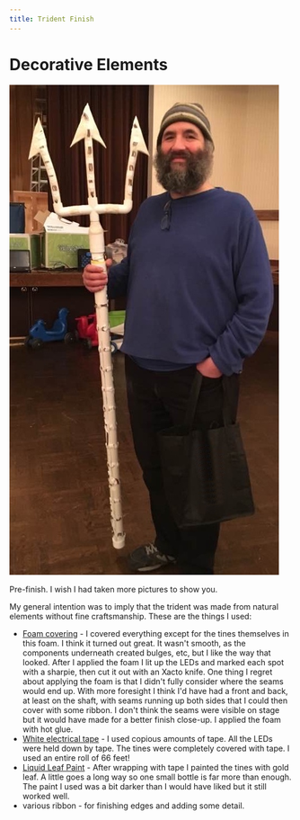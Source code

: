 ```yaml
---
title: Trident Finish
---
```


# Decorative Elements
<div class="image-holder pre-finish">
  <a href="assets/pre_foam.jpg">
    <img src="assets/pre_foam.jpg">
  </a>
  <p>Pre-finish.  I wish I had taken more pictures to show you.</p>
</div>

My general intention was to imply that the trident was made from natural elements without fine craftsmanship.  These are the things I used:

* [Foam covering](https://smile.amazon.com/gp/product/B002JPX68W/ref=oh_aui_detailpage_o09_s00) - I covered everything except for the tines themselves in this foam.  I think it turned out great.  It wasn't smooth, as the components underneath created bulges, etc, but I like the way that looked.  After I applied the foam I lit up the LEDs and marked each spot with a sharpie, then cut it out with an Xacto knife.  One thing I regret about applying the foam is that I didn't fully consider where the seams would end up.  With more foresight I think I'd have had a front and back, at least on the shaft, with seams running up both sides that I could then cover with some ribbon.  I don't think the seams were visible on stage but it would have made for a better finish close-up.  I applied the foam with hot glue.
* [White electrical tape](https://smile.amazon.com/gp/product/B000FP8HSM/ref=oh_aui_detailpage_o04_s02) - I used copious amounts of tape.  All the LEDs were held down by tape.  The tines were completely covered with tape.  I used an entire roll of 66 feet!
* [Liquid Leaf Paint](http://www.michaels.com/liquid-leaf-leafing-paint-florentine-gold/10014831.html) - After wrapping with tape I painted the tines with gold leaf.  A little goes a long way so one small bottle is far more than enough.  The paint I used was a bit darker than I would have liked but it still worked well.
* various ribbon - for finishing edges and adding some detail.
